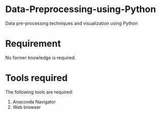 # Data-Preprocessing-using-Python
Data pre-processing techniques and visualization using Python

# Requirement
No former knowledge is required.

# Tools required
The following tools are required:
1. Anaconda Navigator
2. Web browser

